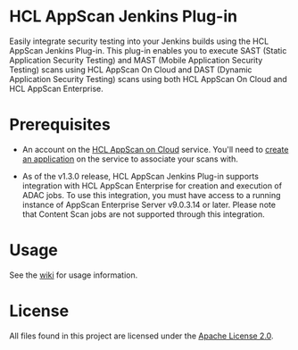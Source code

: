 # HCL AppScan Jenkins Plug-in

Easily integrate security testing into your Jenkins builds using the HCL AppScan Jenkins Plug-in. This plug-in enables you to execute SAST (Static Application Security Testing) and MAST (Mobile Application Security Testing) scans using HCL AppScan On Cloud and DAST (Dynamic Application Security Testing) scans using both HCL AppScan On Cloud and HCL AppScan Enterprise.

# Prerequisites

- An account on the [HCL AppScan on Cloud](https://cloud.appscan.com/) service. You'll need to [create an application](https://help.hcltechsw.com/appscan/ASoC/ent_create_application.html) on the service to associate your scans with.

- As of the v1.3.0 release, HCL AppScan Jenkins Plug-in supports integration with HCL AppScan Enterprise for creation and execution of ADAC jobs. To use this integration, you must have access to a running instance of AppScan Enterprise Server  v9.0.3.14 or later. Please note that Content Scan jobs are not supported through this integration.

# Usage

See the [wiki](https://github.com/jenkinsci/ibm-asoc-plugin/blob/master/doc/README.md) for usage information.

# License

All files found in this project are licensed under the [Apache License 2.0](LICENSE).

